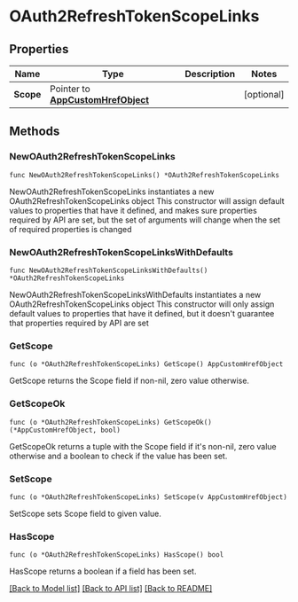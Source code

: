 # OAuth2RefreshTokenScopeLinks

## Properties

Name | Type | Description | Notes
------------ | ------------- | ------------- | -------------
**Scope** | Pointer to [**AppCustomHrefObject**](AppCustomHrefObject.md) |  | [optional] 

## Methods

### NewOAuth2RefreshTokenScopeLinks

`func NewOAuth2RefreshTokenScopeLinks() *OAuth2RefreshTokenScopeLinks`

NewOAuth2RefreshTokenScopeLinks instantiates a new OAuth2RefreshTokenScopeLinks object
This constructor will assign default values to properties that have it defined,
and makes sure properties required by API are set, but the set of arguments
will change when the set of required properties is changed

### NewOAuth2RefreshTokenScopeLinksWithDefaults

`func NewOAuth2RefreshTokenScopeLinksWithDefaults() *OAuth2RefreshTokenScopeLinks`

NewOAuth2RefreshTokenScopeLinksWithDefaults instantiates a new OAuth2RefreshTokenScopeLinks object
This constructor will only assign default values to properties that have it defined,
but it doesn't guarantee that properties required by API are set

### GetScope

`func (o *OAuth2RefreshTokenScopeLinks) GetScope() AppCustomHrefObject`

GetScope returns the Scope field if non-nil, zero value otherwise.

### GetScopeOk

`func (o *OAuth2RefreshTokenScopeLinks) GetScopeOk() (*AppCustomHrefObject, bool)`

GetScopeOk returns a tuple with the Scope field if it's non-nil, zero value otherwise
and a boolean to check if the value has been set.

### SetScope

`func (o *OAuth2RefreshTokenScopeLinks) SetScope(v AppCustomHrefObject)`

SetScope sets Scope field to given value.

### HasScope

`func (o *OAuth2RefreshTokenScopeLinks) HasScope() bool`

HasScope returns a boolean if a field has been set.


[[Back to Model list]](../README.md#documentation-for-models) [[Back to API list]](../README.md#documentation-for-api-endpoints) [[Back to README]](../README.md)


